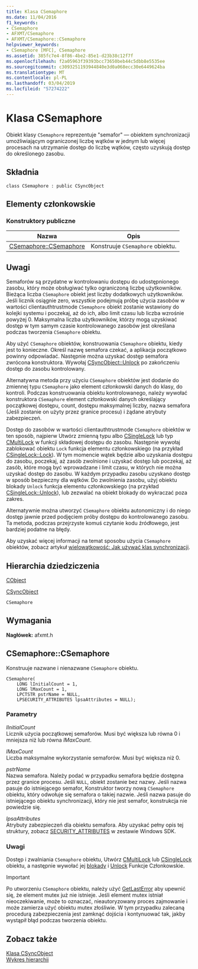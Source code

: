 ```yaml
---
title: Klasa CSemaphore
ms.date: 11/04/2016
f1_keywords:
- CSemaphore
- AFXMT/CSemaphore
- AFXMT/CSemaphore::CSemaphore
helpviewer_keywords:
- CSemaphore [MFC], CSemaphore
ms.assetid: 385fc7e4-8f86-4be2-85e1-d23b38c12f7f
ms.openlocfilehash: f2a05963f39393bcc73650beb44c5dbb8e5535ee
ms.sourcegitcommit: c3093251193944840e3d0a068ecc30e6449624ba
ms.translationtype: MT
ms.contentlocale: pl-PL
ms.lasthandoff: 03/04/2019
ms.locfileid: "57274222"
---
```

# <a name="csemaphore-class"></a>Klasa CSemaphore

Obiekt klasy `CSemaphore` reprezentuje "semafor" — obiektem synchronizacji umożliwiającym ograniczonej liczbę wątków w jednym lub więcej procesach na utrzymanie dostęp do liczbę wątków, często uzyskują dostęp do określonego zasobu.

## <a name="syntax"></a>Składnia

```
class CSemaphore : public CSyncObject
```

## <a name="members"></a>Elementy członkowskie

### <a name="public-constructors"></a>Konstruktory publiczne

|Nazwa|Opis|
|----------|-----------------|
|[CSemaphore::CSemaphore](#csemaphore)|Konstruuje `CSemaphore` obiektu.|

## <a name="remarks"></a>Uwagi

Semaforów są przydatne w kontrolowaniu dostępu do udostępnionego zasobu, który może obsługiwać tylko ograniczoną liczbę użytkowników. Bieżąca liczba `CSemaphore` obiekt jest liczby dodatkowych użytkowników. Jeśli licznik osiągnie zero, wszystkie podejmują próbę użycia zasobów w wartości clientauthtrustmode `CSemaphore` obiekt zostanie wstawiony do kolejki systemu i poczekaj, aż do ich, albo limit czasu lub liczba wzrośnie powyżej 0. Maksymalna liczba użytkowników, którzy mogą uzyskiwać dostęp w tym samym czasie kontrolowanego zasobów jest określana podczas tworzenia `CSemaphore` obiektu.

Aby użyć `CSemaphore` obiektów, konstruowania `CSemaphore` obiektu, kiedy jest to konieczne. Określ nazwę semafora czekać, a aplikacja początkowo powinny odpowiadać. Następnie można uzyskać dostęp semafora zwrócona konstruktora. Wywołaj [CSyncObject::Unlock](../../mfc/reference/csyncobject-class.md#unlock) po zakończeniu dostęp do zasobu kontrolowany.

Alternatywna metoda przy użyciu `CSemaphore` obiektów jest dodanie do zmiennej typu `CSemaphore` jako element członkowski danych do klasy, do kontroli. Podczas konstruowania obiektu kontrolowanego, należy wywołać konstruktora `CSemaphore` element członkowski danych określający początkowej dostępu, count, dostępu maksymalnej liczby, nazwa semafora (Jeśli zostanie on użyty przez granice procesu) i żądane atrybuty zabezpieczeń.

Dostęp do zasobów w wartości clientauthtrustmode `CSemaphore` obiektów w ten sposób, najpierw Utwórz zmienną typu albo [CSingleLock](../../mfc/reference/csinglelock-class.md) lub typ [CMultiLock](../../mfc/reference/cmultilock-class.md) w funkcji składowej dostępu do zasobu. Następnie wywołaj zablokować obiektu `Lock` funkcja elementu członkowskiego (na przykład [CSingleLock::Lock](../../mfc/reference/csinglelock-class.md#lock)). W tym momencie wątek będzie albo uzyskania dostępu do zasobu, poczekaj, aż zasób zwolnione i uzyskać dostęp lub poczekaj, aż zasób, które mogą być wprowadzane i limit czasu, w których nie można uzyskać dostęp do zasobu. W każdym przypadku zasobu uzyskano dostęp w sposób bezpieczny dla wątków. Do zwolnienia zasobu, użyj obiektu blokady `Unlock` funkcja elementu członkowskiego (na przykład [CSingleLock::Unlock](../../mfc/reference/csinglelock-class.md#unlock)), lub zezwalać na obiekt blokady do wykraczać poza zakres.

Alternatywnie można utworzyć `CSemaphore` obiektu autonomiczny i do niego dostęp jawnie przed podjęciem próby dostępu do kontrolowanego zasobu. Ta metoda, podczas przejrzyste komuś czytanie kodu źródłowego, jest bardziej podatne na błędy.

Aby uzyskać więcej informacji na temat sposobu użycia `CSemaphore` obiektów, zobacz artykuł [wielowątkowość: Jak używać klas synchronizacji](../../parallel/multithreading-how-to-use-the-synchronization-classes.md).

## <a name="inheritance-hierarchy"></a>Hierarchia dziedziczenia

[CObject](../../mfc/reference/cobject-class.md)

[CSyncObject](../../mfc/reference/csyncobject-class.md)

`CSemaphore`

## <a name="requirements"></a>Wymagania

**Nagłówek:** afxmt.h

##  <a name="csemaphore"></a>  CSemaphore::CSemaphore

Konstruuje nazwane i nienazwane `CSemaphore` obiektu.

```
CSemaphore(
    LONG lInitialCount = 1,
    LONG lMaxCount = 1,
    LPCTSTR pstrName = NULL,
    LPSECURITY_ATTRIBUTES lpsaAttributes = NULL);
```

### <a name="parameters"></a>Parametry

*lInitialCount*<br/>
Licznik użycia początkowej semaforów. Musi być większa lub równa 0 i mniejsza niż lub równa *lMaxCount*.

*lMaxCount*<br/>
Liczba maksymalne wykorzystanie semaforów. Musi być większa niż 0.

*pstrName*<br/>
Nazwa semafora. Należy podać w przypadku semafora będzie dostępna przez granice procesu. Jeśli `NULL`, obiekt zostanie bez nazwy. Jeśli nazwa pasuje do istniejącego semafor, Konstruktor tworzy nową `CSemaphore` obiektu, który odwołuje się semafora o takiej nazwie. Jeśli nazwa pasuje do istniejącego obiektu synchronizacji, który nie jest semafor, konstrukcja nie powiedzie się.

*lpsaAttributes*<br/>
Atrybuty zabezpieczeń dla obiektu semafora. Aby uzyskać pełny opis tej struktury, zobacz [SECURITY_ATTRIBUTES](https://msdn.microsoft.com/library/windows/desktop/aa379560) w zestawie Windows SDK.

### <a name="remarks"></a>Uwagi

Dostęp i zwalniania `CSemaphore` obiektu, Utwórz [CMultiLock](../../mfc/reference/cmultilock-class.md) lub [CSingleLock](../../mfc/reference/csinglelock-class.md) obiektu, a następnie wywołać jej [blokady](../../mfc/reference/csinglelock-class.md#lock) i [Unlock](../../mfc/reference/csinglelock-class.md#unlock) Funkcje Członkowskie.

> [!IMPORTANT]
>  Po utworzeniu `CSemaphore` obiektu, należy użyć [GetLastError](https://msdn.microsoft.com/library/windows/desktop/ms679360) aby upewnić się, że element mutex już nie istnieje. Jeśli element mutex istniał nieoczekiwanie, może to oznaczać, nieautoryzowany proces zajmowanie i może zamierza użyć obiektu mutex złośliwie. W tym przypadku zalecaną procedurą zabezpieczenia jest zamknąć dojścia i kontynuować tak, jakby wystąpił błąd podczas tworzenia obiektu.

## <a name="see-also"></a>Zobacz także

[Klasa CSyncObject](../../mfc/reference/csyncobject-class.md)<br/>
[Wykres hierarchii](../../mfc/hierarchy-chart.md)
